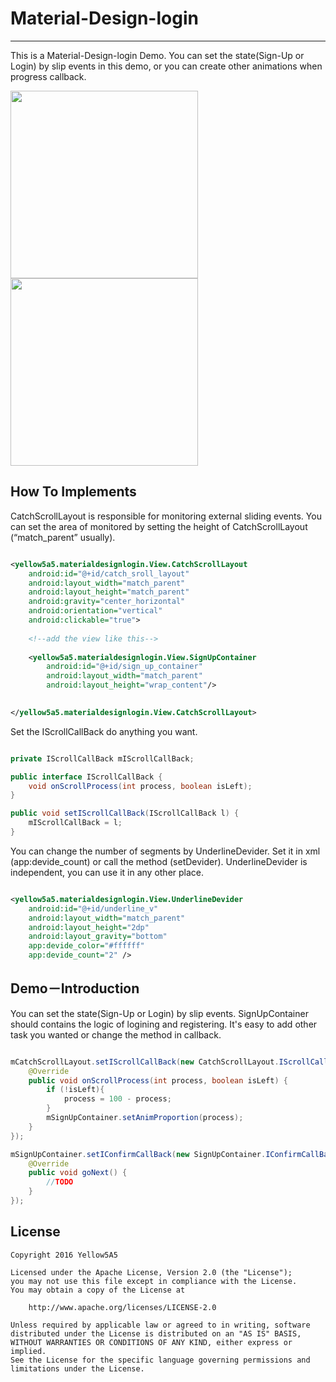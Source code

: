 # Material-Design-login

---

This is a Material-Design-login Demo. You can set the state(Sign-Up or Login)  by slip events in this demo, or you can create other animations when progress callback.

<img src="/Users/Weiwu/Movies/demo_show1.gif" width=300></img>
<img src="/Users/Weiwu/Movies/demo_show2.gif" width=300></img>

## How To Implements

CatchScrollLayout is responsible for monitoring external sliding events. 
You can set the area of monitored by setting the height of CatchScrollLayout (“match_parent” usually).

```xml

<yellow5a5.materialdesignlogin.View.CatchScrollLayout
    android:id="@+id/catch_sroll_layout"
    android:layout_width="match_parent"
    android:layout_height="match_parent"
    android:gravity="center_horizontal"
    android:orientation="vertical"
    android:clickable="true">
    
    <!--add the view like this-->
    
    <yellow5a5.materialdesignlogin.View.SignUpContainer
        android:id="@+id/sign_up_container"
        android:layout_width="match_parent"
        android:layout_height="wrap_content"/>
    

</yellow5a5.materialdesignlogin.View.CatchScrollLayout>
```

Set the IScrollCallBack do anything you want.

```java

private IScrollCallBack mIScrollCallBack;

public interface IScrollCallBack {
    void onScrollProcess(int process, boolean isLeft);
}

public void setIScrollCallBack(IScrollCallBack l) {
    mIScrollCallBack = l;
}
```

You can change the number of segments by UnderlineDevider. Set it in xml (app:devide_count) or call the method (setDevider). UnderlineDevider is independent, you can use it in any other place.

```xml

<yellow5a5.materialdesignlogin.View.UnderlineDevider
    android:id="@+id/underline_v"
    android:layout_width="match_parent"
    android:layout_height="2dp"
    android:layout_gravity="bottom"
    app:devide_color="#ffffff"
    app:devide_count="2" />
```


## Demo－Introduction

You can set the state(Sign-Up or Login)  by slip events. SignUpContainer should contains the logic of logining and registering. It's easy to add other task you wanted or change the method in callback.

```java

mCatchScrollLayout.setIScrollCallBack(new CatchScrollLayout.IScrollCallBack() {
    @Override
    public void onScrollProcess(int process, boolean isLeft) {
        if (!isLeft){
            process = 100 - process;
        }
        mSignUpContainer.setAnimProportion(process);
    }
});

mSignUpContainer.setIConfirmCallBack(new SignUpContainer.IConfirmCallBack() {
    @Override
    public void goNext() {
        //TODO
    }
});
```


## License

    Copyright 2016 Yellow5A5
    
    Licensed under the Apache License, Version 2.0 (the "License");
    you may not use this file except in compliance with the License.
    You may obtain a copy of the License at
    
        http://www.apache.org/licenses/LICENSE-2.0
    
    Unless required by applicable law or agreed to in writing, software
    distributed under the License is distributed on an "AS IS" BASIS,
    WITHOUT WARRANTIES OR CONDITIONS OF ANY KIND, either express or implied.
    See the License for the specific language governing permissions and
    limitations under the License.
